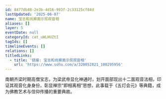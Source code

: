 ```yaml
---
id: 8477db48-2e3b-4d16-993f-2c33125cf84d
lastUpdated: '2025-06-07'
name: 宝志和尚剺面示现观音相
aliases: []
layer: 5
eventDate: null
categoryId: cat_uWLHUZtI
tagIds: []
timelineEvents: []
relations: []
titledLinks:
  - title: '链接: 宝志和尚剺面示现观音相'
    url: 'https://www.sohu.com/a/320052821_100295956'
---
```

南朝齐梁时期高僧宝志，为梁武帝显化神通时，划开面部现出十二面观音法相，印证其观音化身身份，彰显禅宗“即相离相”思想，此事载于《五灯会元》等典籍，成为佛教艺术与信仰传播的重要典故。
